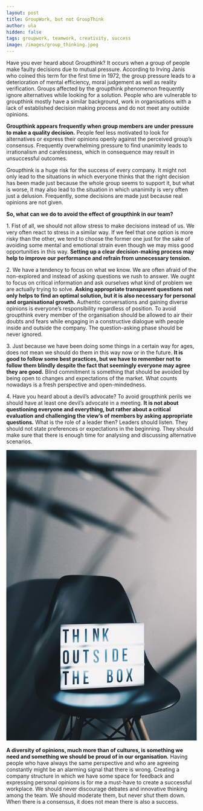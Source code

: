 ```yaml
---
layout: post
title: GroupWork, but not GroupThink
author: ula 
hidden: false
tags: groupwork, teamwork, creativity, success 
image: /images/group_thinking.jpeg
---
```


Have you ever heard about Groupthink?  It occurs when a group of people make faulty decisions due to mutual pressure. According to Irving Janis who coined this term for the first time in 1972, the group pressure leads to a deterioration of mental efficiency, moral judgement as well as reality verification. Groups affected by the groupthink phenomenon frequently ignore alternatives while looking for a solution. People who are vulnerable to groupthink mostly have a similar background, work in organisations with a lack of established decision making process and do not meet any outside opinions.

**Groupthink appears frequently when group members are under pressure to make a quality decision.** People feel less motivated to look for alternatives or express their opinions openly against the perceived group’s consensus. Frequently overwhelming pressure to find unanimity leads to irrationalism and carelessness, which in consequence may result in unsuccessful outcomes.

Groupthink is a huge risk for the success of every company. It might not only lead to the situations in which everyone thinks that the right decision has been made just because the whole group seems to support it, but what is worse, it may also lead to the situation in which unanimity is very often just a delusion. Frequently, some decisions are made just because real opinions are not given. 
 
**So, what can we do to avoid the effect of groupthink in our team?**

1\. Fist of all, we should not allow stress to make decisions instead of us. We very often react to stress in a similar way. If we feel that one option is more risky than the other, we tend to choose the former one just for the sake of avoiding some mental and emotional strain even though we may miss good opportunities in this way. **Setting up a clear decision-making process may help to improve our performance and refrain from unnecessary tension.**

2\. We have a tendency to focus on what we know. We are often afraid of the non-explored and instead of asking questions we rush to answer. We ought to focus on critical information and ask ourselves what kind of problem we are actually trying to solve. **Asking appropriate transparent questions not only helps to find an optimal solution, but it is also necessary for personal and organisational growth.** Authentic conversations and gaining diverse opinions is everyone’s responsibility regardless of position. To avoid groupthink every member of the organisation should be allowed to air their doubts and fears while engaging in a constructive dialogue with people inside and outside the company. The question-asking phase should be never ignored.

3\. Just because we have been doing some things in a certain way for ages, does not mean we should do them in this way now or in the future. **It is good to follow some best practices, but we have to remember not to follow them blindly despite the fact that seemingly everyone may agree they are good.** Blind commitment is something that should be avoided by being open to changes and expectations of the market. What counts nowadays is a fresh perspective and open-mindedness.

4\. Have you heard about a devil’s advocate? To avoid groupthink perils we should have at least one devil’s advocate in a meeting. **It is not about questioning everyone and everything, but rather about a critical evaluation and challenging the view’s of members by asking appropriate questions.** What is the role of a leader then? Leaders should listen. They should not state preferences or expectations in the beginning. They should make sure that there is enough time for analysing and discussing alternative scenarios.

![Group think](/images/group_thinking.jpeg)

**A diversity of opinions, much more than of cultures, is something we need and something we should be proud of in our organisation.** Having people who have always the same perspective and who are agreeing constantly might be an alarming signal that there is wrong. Creating a company structure in which we have some space for feedback and expressing personal opinions is for me a must-have to create a successful workplace. We should never discourage debates and innovative thinking among the team. We should moderate them, but never shut them down. When there is a consensus, it does not mean there is also a success. 

